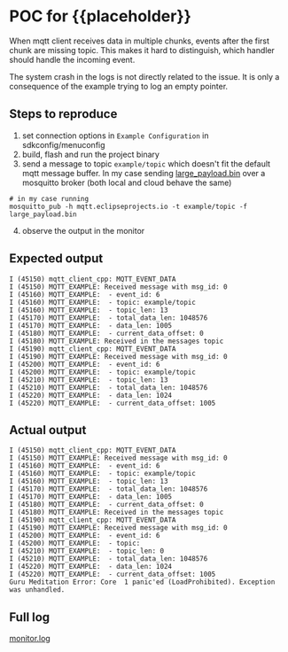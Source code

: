 # POC for {{placeholder}}

When mqtt client receives data in multiple chunks, events after the first chunk are missing topic. This makes it hard to distinguish, which handler should handle the incoming event.

The system crash in the logs is not directly related to the issue. It is only a consequence of the example trying to log an empty pointer.

## Steps to reproduce

1. set connection options in `Example Configuration` in sdkconfig/menuconfig
2. build, flash and run the project binary
3. send a message to topic `example/topic` which doesn't fit the default mqtt message buffer. In my case sending [large_payload.bin](./large_payload.bin) over a mosquitto broker (both local and cloud behave the same)  
```
# in my case running
mosquitto_pub -h mqtt.eclipseprojects.io -t example/topic -f large_payload.bin
``` 
4. observe the output in the monitor

## Expected output

```
I (45150) mqtt_client_cpp: MQTT_EVENT_DATA
I (45150) MQTT_EXAMPLE: Received message with msg_id: 0
I (45160) MQTT_EXAMPLE:  - event_id: 6
I (45160) MQTT_EXAMPLE:  - topic: example/topic
I (45160) MQTT_EXAMPLE:  - topic_len: 13
I (45170) MQTT_EXAMPLE:  - total_data_len: 1048576
I (45170) MQTT_EXAMPLE:  - data_len: 1005
I (45180) MQTT_EXAMPLE:  - current_data_offset: 0
I (45180) MQTT_EXAMPLE: Received in the messages topic
I (45190) mqtt_client_cpp: MQTT_EVENT_DATA
I (45190) MQTT_EXAMPLE: Received message with msg_id: 0
I (45200) MQTT_EXAMPLE:  - event_id: 6
I (45200) MQTT_EXAMPLE:  - topic: example/topic
I (45210) MQTT_EXAMPLE:  - topic_len: 13
I (45210) MQTT_EXAMPLE:  - total_data_len: 1048576
I (45220) MQTT_EXAMPLE:  - data_len: 1024
I (45220) MQTT_EXAMPLE:  - current_data_offset: 1005
```

## Actual output

```
I (45150) mqtt_client_cpp: MQTT_EVENT_DATA
I (45150) MQTT_EXAMPLE: Received message with msg_id: 0
I (45160) MQTT_EXAMPLE:  - event_id: 6
I (45160) MQTT_EXAMPLE:  - topic: example/topic
I (45160) MQTT_EXAMPLE:  - topic_len: 13
I (45170) MQTT_EXAMPLE:  - total_data_len: 1048576
I (45170) MQTT_EXAMPLE:  - data_len: 1005
I (45180) MQTT_EXAMPLE:  - current_data_offset: 0
I (45180) MQTT_EXAMPLE: Received in the messages topic
I (45190) mqtt_client_cpp: MQTT_EVENT_DATA
I (45190) MQTT_EXAMPLE: Received message with msg_id: 0
I (45200) MQTT_EXAMPLE:  - event_id: 6
I (45200) MQTT_EXAMPLE:  - topic:
I (45210) MQTT_EXAMPLE:  - topic_len: 0
I (45210) MQTT_EXAMPLE:  - total_data_len: 1048576
I (45220) MQTT_EXAMPLE:  - data_len: 1024
I (45220) MQTT_EXAMPLE:  - current_data_offset: 1005
Guru Meditation Error: Core  1 panic'ed (LoadProhibited). Exception was unhandled.
```

## Full log

[monitor.log](./monitor.log)